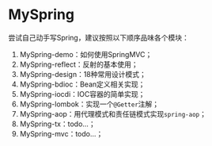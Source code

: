 # MySpring
尝试自己动手写Spring，建议按照以下顺序品味各个模块：
1. MySpring-demo：如何使用SpringMVC；
2. MySpring-reflect：反射的基本使用；
3. MySpring-design：18种常用设计模式；
4. MySpring-bdioc：Bean定义相关实现；
5. MySpring-iocdi：IOC容器的简单实现；
6. MySpring-lombok：实现一个`@Getter`注解；
7. MySpring-aop：用代理模式和责任链模式实现`spring-aop`；
8. MySpring-tx：todo...；
9. MySpring-mvc：todo...；